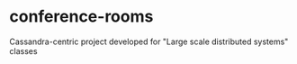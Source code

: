 # conference-rooms
Cassandra-centric project developed for "Large scale distributed systems" classes
